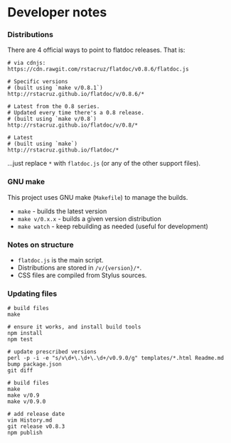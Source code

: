 Developer notes
===============

### Distributions

There are 4 official ways to point to flatdoc releases. That is:

    # via cdnjs:
    https://cdn.rawgit.com/rstacruz/flatdoc/v0.8.6/flatdoc.js

    # Specific versions
    # (built using `make v/0.8.1`)
    http://rstacruz.github.io/flatdoc/v/0.8.6/*

    # Latest from the 0.8 series.
    # Updated every time there's a 0.8 release.
    # (built using `make v/0.8`)
    http://rstacruz.github.io/flatdoc/v/0.8/*

    # Latest
    # (built using `make`)
    http://rstacruz.github.io/flatdoc/*

...just replace `*` with `flatdoc.js` (or any of the other support files).

### GNU make

This project uses GNU make (`Makefile`) to manage the builds.

 * `make` - builds the latest version
 * `make v/0.x.x` - builds a given version distribution
 * `make watch` - keep rebuilding as needed (useful for development)

### Notes on structure

 * `flatdoc.js` is the main script.
 * Distributions are stored in `/v/{version}/*`.
 * CSS files are compiled from Stylus sources.

### Updating files

    # build files
    make

    # ensure it works, and install build tools
    npm install
    npm test

    # update prescribed versions
    perl -p -i -e "s/v\d+\.\d+\.\d+/v0.9.0/g" templates/*.html Readme.md
    bump package.json
    git diff

    # build files
    make
    make v/0.9
    make v/0.9.0

    # add release date
    vim History.md
    git release v0.8.3
    npm publish
